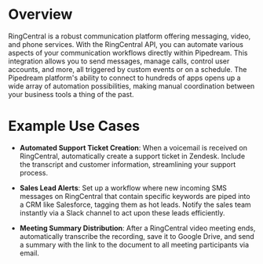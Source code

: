 # Overview

RingCentral is a robust communication platform offering messaging, video, and phone services. With the RingCentral API, you can automate various aspects of your communication workflows directly within Pipedream. This integration allows you to send messages, manage calls, control user accounts, and more, all triggered by custom events or on a schedule. The Pipedream platform's ability to connect to hundreds of apps opens up a wide array of automation possibilities, making manual coordination between your business tools a thing of the past.

# Example Use Cases

- **Automated Support Ticket Creation**: When a voicemail is received on RingCentral, automatically create a support ticket in Zendesk. Include the transcript and customer information, streamlining your support process.

- **Sales Lead Alerts**: Set up a workflow where new incoming SMS messages on RingCentral that contain specific keywords are piped into a CRM like Salesforce, tagging them as hot leads. Notify the sales team instantly via a Slack channel to act upon these leads efficiently.

- **Meeting Summary Distribution**: After a RingCentral video meeting ends, automatically transcribe the recording, save it to Google Drive, and send a summary with the link to the document to all meeting participants via email.
